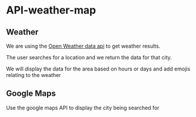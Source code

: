# API-weather-map

## Weather
We are using the [Open Weather data api](https://openweathermap.org/) to get weather results.

The user searches for a location and we return the data for that city.

We will display the data for the area based on hours or days and add emojis relating to the weather

## Google Maps
Use the google maps API to display the city being searched for